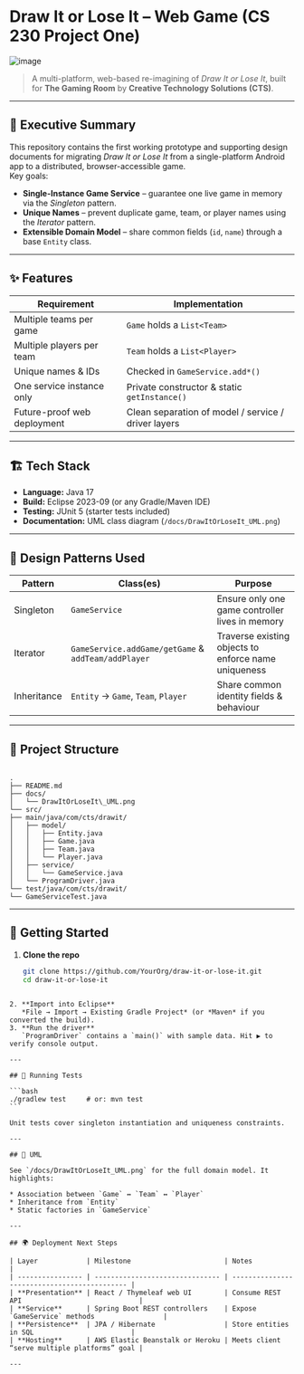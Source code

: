 
# Draw It or Lose It – Web Game (CS 230 Project One)

![image](https://github.com/user-attachments/assets/be8fd8fb-43e2-43d8-af9a-e23085fbdb0b)


> A multi-platform, web-based re-imagining of *Draw It or Lose It*, built for **The Gaming Room** by **Creative Technology Solutions (CTS)**.

---

## 📜 Executive Summary
This repository contains the first working prototype and supporting design documents for migrating *Draw It or Lose It* from a single-platform Android app to a distributed, browser-accessible game.  
Key goals:

- **Single-Instance Game Service** – guarantee one live game in memory via the *Singleton* pattern.  
- **Unique Names** – prevent duplicate game, team, or player names using the *Iterator* pattern.  
- **Extensible Domain Model** – share common fields (`id`, `name`) through a base `Entity` class.

---

## ✨ Features
| Requirement | Implementation |
|-------------|----------------|
| Multiple teams per game | `Game` holds a `List<Team>` |
| Multiple players per team | `Team` holds a `List<Player>` |
| Unique names & IDs | Checked in `GameService.add*()` |
| One service instance only | Private constructor & static `getInstance()` |
| Future-proof web deployment | Clean separation of model / service / driver layers |

---

## 🏗️ Tech Stack
- **Language:** Java 17
- **Build:** Eclipse 2023-09 (or any Gradle/Maven IDE)
- **Testing:** JUnit 5 (starter tests included)
- **Documentation:** UML class diagram (`/docs/DrawItOrLoseIt_UML.png`)

---

## 🔎 Design Patterns Used
| Pattern | Class(es) | Purpose |
|---------|-----------|---------|
| Singleton | `GameService` | Ensure only one game controller lives in memory |
| Iterator | `GameService.addGame/getGame` & `addTeam/addPlayer` | Traverse existing objects to enforce name uniqueness |
| Inheritance | `Entity` → `Game`, `Team`, `Player` | Share common identity fields & behaviour |

---

## 🌳 Project Structure
```

.
├── README.md
├── docs/
│   └── DrawItOrLoseIt\_UML.png
└── src/
├── main/java/com/cts/drawit/
│   ├── model/
│   │   ├── Entity.java
│   │   ├── Game.java
│   │   ├── Team.java
│   │   └── Player.java
│   ├── service/
│   │   └── GameService.java
│   └── ProgramDriver.java
└── test/java/com/cts/drawit/
└── GameServiceTest.java

````

---

## 🚀 Getting Started

1. **Clone the repo**
   ```bash
   git clone https://github.com/YourOrg/draw-it-or-lose-it.git
   cd draw-it-or-lose-it
````

2. **Import into Eclipse**
   *File → Import → Existing Gradle Project* (or *Maven* if you converted the build).
3. **Run the driver**
   `ProgramDriver` contains a `main()` with sample data. Hit ▶️ to verify console output.

---

## 🧪 Running Tests

```bash
./gradlew test     # or: mvn test
```

Unit tests cover singleton instantiation and uniqueness constraints.

---

## 📐 UML

See `/docs/DrawItOrLoseIt_UML.png` for the full domain model. It highlights:

* Association between `Game` ↔ `Team` ↔ `Player`
* Inheritance from `Entity`
* Static factories in `GameService`

---

## 🌍 Deployment Next Steps

| Layer            | Milestone                       | Notes                                        |
| ---------------- | ------------------------------- | -------------------------------------------- |
| **Presentation** | React / Thymeleaf web UI        | Consume REST API                             |
| **Service**      | Spring Boot REST controllers    | Expose `GameService` methods                 |
| **Persistence**  | JPA / Hibernate                 | Store entities in SQL                        |
| **Hosting**      | AWS Elastic Beanstalk or Heroku | Meets client “serve multiple platforms” goal |

---




